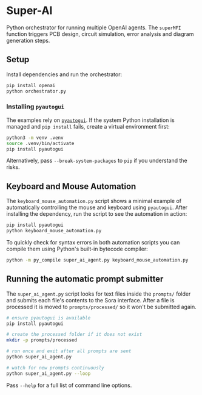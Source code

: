 # Super-AI

Python orchestrator for running multiple OpenAI agents. The `superMFI`
function triggers PCB design, circuit simulation, error analysis and diagram
generation steps.

## Setup

Install dependencies and run the orchestrator:

```bash
pip install openai
python orchestrator.py
```

### Installing `pyautogui`

The examples rely on [`pyautogui`](https://pypi.org/project/pyautogui/). If the
system Python installation is managed and `pip install` fails, create a virtual
environment first:

```bash
python3 -m venv .venv
source .venv/bin/activate
pip install pyautogui
```

Alternatively, pass `--break-system-packages` to `pip` if you understand the
risks.

## Keyboard and Mouse Automation

The `keyboard_mouse_automation.py` script shows a minimal example of
automatically controlling the mouse and keyboard using `pyautogui`.
After installing the dependency, run the script to see the automation in
action:

```bash
pip install pyautogui
python keyboard_mouse_automation.py
```

To quickly check for syntax errors in both automation scripts you can compile
them using Python's built-in bytecode compiler:

```bash
python -m py_compile super_ai_agent.py keyboard_mouse_automation.py
```

## Running the automatic prompt submitter

The `super_ai_agent.py` script looks for text files inside the `prompts/`
folder and submits each file's contents to the Sora interface. After a file is
processed it is moved to `prompts/processed/` so it won't be submitted again.

```bash
# ensure pyautogui is available
pip install pyautogui

# create the processed folder if it does not exist
mkdir -p prompts/processed

# run once and exit after all prompts are sent
python super_ai_agent.py

# watch for new prompts continuously
python super_ai_agent.py --loop
```

Pass `--help` for a full list of command line options.
